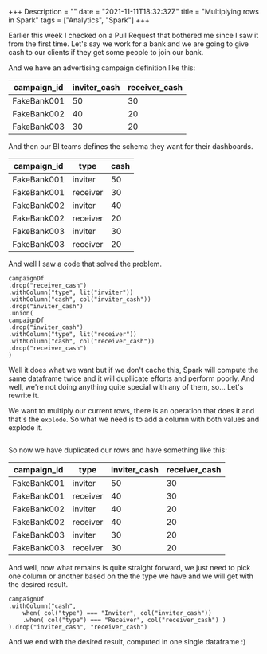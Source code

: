 +++
Description = ""
date = "2021-11-11T18:32:32Z"
title = "Multiplying rows in Spark"
tags = ["Analytics", "Spark"]
+++

Earlier this week I checked on a Pull Request that bothered me since I saw it from the first time. Let's say we work for a bank and we are going to give cash to our clients if they get some people to join our bank.

And we have an advertising campaign definition like this:

| campaign_id | inviter_cash | receiver_cash |
| ------------- | ------------ | -------------- |
| FakeBank001 | 50 | 30 |
| FakeBank002 | 40 | 20 |
| FakeBank003 | 30 | 20 | 

And then our BI teams defines the schema they want for their dashboards.

| campaign_id | type | cash |
| ----------- | ---- | ---- |
| FakeBank001 | inviter | 50 |
| FakeBank001 | receiver | 30 |
| FakeBank002 | inviter | 40 |
| FakeBank002 | receiver | 20 |
| FakeBank003 | inviter | 30 |
| FakeBank003 | receiver | 20 |

And well I saw a code that solved the problem.

```
campaignDf
.drop("receiver_cash")
.withColumn("type", lit("inviter"))
.withColumn("cash", col("inviter_cash"))
.drop("inviter_cash")
.union(
campaignDf
.drop("inviter_cash")
.withColumn("type", lit("receiver"))
.withColumn("cash", col("receiver_cash"))
.drop("receiver_cash")
)
```

Well it does what we want but if we don't cache this, Spark will compute the same dataframe twice and it will dupllicate efforts and perform poorly. And well, we're not doing anything quite special with any of them, so... Let's rewrite it.

We want to multiply our current rows, there is an operation that does it and that's the `explode`. 
So what we need is to add a column with both values and explode it.

```campaignDf.withColumn("type", explode(array(lit("inviter"), lit("receiver"))))
```

So now we have duplicated our rows and have something like this:

| campaign_id | type | inviter_cash | receiver_cash |
| ----------- | ---- | ---- | --- |
| FakeBank001 | inviter | 50 | 30 |
| FakeBank001 | receiver | 40 | 30 |
| FakeBank002 | inviter | 40 | 20 |
| FakeBank002 | receiver | 40 | 20 |
| FakeBank003 | inviter | 30 | 20 |
| FakeBank003 | receiver | 30 | 20 |

And well, now what remains is quite straight forward, we just need to pick one column or another based on the the type we have and we will get with the desired result. 

```
campaignDf
.withColumn("cash", 
    when( col("type") === "Inviter", col("inviter_cash"))
	.when( col("type") === "Receiver", col("receiver_cash") )
).drop("inviter_cash", "receiver_cash")
```

And we end with the desired result, computed in one single dataframe :) 